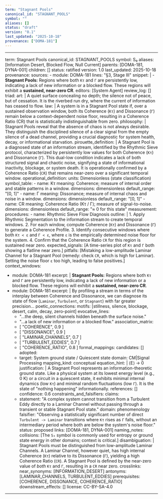 ```yaml
---
term: "Stagnant Pools"
canonical_id: "STAGNANT_POOLS"
symbol: ""
aliases: []
status: "draft"
version: "0.1"
last_updated: "2025-10-18"
provenance: ["DOMA-181"]
---
```


---
term: Stagnant Pools
canonical_id: STAGNANT_POOLS
symbol: S₀
aliases: [Information Desert, Blocked Flow, Null Current]
parents: [DOMA-181, DYNA-001]
children: []
status: ratified
version: 1.0
last_updated: 2025-10-18
provenance:
  sources:
    - module: DOMA-181
      lines: "§3, Stage III"
      snippet: |
        -   **Stagnant Pools:** Regions where both `Kτ` and `Γ` are persistently low, indicating a lack of new information or a blocked flow. These regions will exhibit a **sustained, near-zero CR**.
  editors: [System Agent]
  review_log: []
triad:
  art: |
    A quiet surface concealing no depth; the silence not of peace, but of cessation. It is the riverbed run dry, where the current of information has ceased to flow.
  law: |
    A system is in a Stagnant Pool state if, over a sustained observation window, both its Coherence (`Kτ`) and Dissonance (`Γ`) remain below a context-dependent noise floor, resulting in a Coherence Ratio (CR) that is statistically indistinguishable from zero.
  philosophy: |
    Stagnant Pools reveal that the absence of chaos is not always desirable. They distinguish the disciplined silence of a clear signal from the empty silence of a dead channel, providing a crucial diagnostic for system health, decay, or informational starvation.
pirouette_definition: |
  A Stagnant Pool is a diagnosed state of an information stream, identified by the Rhythmic Sieve protocol, characterized by persistently low values for both Coherence (`Kτ`) and Dissonance (`Γ`). This dual-low condition indicates a lack of both structured signal and chaotic noise, signifying a state of informational inactivity, blockage, or system death. It is operationally confirmed by a Coherence Ratio (`CR`) that remains near-zero over a significant temporal window.
operational_definition:
  units: Dimensionless (state classification)
  symbol_table:
    - name: Kτ
      meaning: Coherence; measure of internal order and stable patterns in a window.
      dimensions: dimensionless
      default_range: "[0, 1]"
    - name: Γ
      meaning: Dissonance; measure of internal chaos and noise in a window.
      dimensions: dimensionless
      default_range: "[0, 1]"
    - name: CR
      meaning: Coherence Ratio (Kτ / Γ); measure of signal-to-noise.
      dimensions: dimensionless
      default_range: "≈ 0 for this state"
  measurement:
    procedures:
      - name: Rhythmic Sieve Flow Diagnosis
        outline: |
          1. Apply Rhythmic Segmentation to the information stream to create temporal windows.
          2. For each window, compute Coherence (`Kτ`) and Dissonance (`Γ`) to generate a Coherence Profile.
          3. Identify consecutive windows where both `Kτ < ε` and `Γ < ε`, where `ε` is the empirically determined noise floor for the system.
          4. Confirm that the Coherence Ratio `CR` for this region is sustained near zero.
        expected_signals: [A time-series plot of `Kτ` and `Γ` both showing a flatline near zero.]
        pitfalls: [Mistaking a low-amplitude Laminar Channel for a Stagnant Pool (remedy: check `CR`, which is high for Laminar). Setting the noise floor `ε` too high, leading to false positives.]
context_windows:
  - module: DOMA-181
    excerpt: |
      **Stagnant Pools:** Regions where both `Kτ` and `Γ` are persistently low, indicating a lack of new information or a blocked flow. These regions will exhibit a **sustained, near-zero CR**.
  - module: DOMA-181
    excerpt: |
      By profiling a stream in terms of the interplay between Coherence and Dissonance, we can diagnose its state of flow (`Laminar`, `Turbulent`, or `Stagnant`) with far greater precision...
poetic_connections:
  motifs: [stillness, silence, blockage, desert, calm, decay, zero-point]
  evocative_lines:
    - "...the deep, silent channels hidden beneath the surface noise."
    - "...a lack of new information or a blocked flow."
  association_matrix:
    - [ "COHERENCE", 0.9 ]
    - [ "DISSONANCE", 0.9 ]
    - [ "LAMINAR_CHANNELS", 0.7 ]
    - [ "TURBULENT_EDDIES", 0.7 ]
    - [ "COHERENCE_RATIO", 0.8 ]
formal_mappings:
  candidates: []
  adopted:
    - target: System ground state / Quiescent state
      domain: CM|Signal Processing
      mapping_kind: conceptual
      equation_hint: |
        ⟨E⟩ → 0
      justification: |
        A Stagnant Pool represents an information-theoretic ground state. Like a physical system at its lowest energy level (e.g., 0 K) or a circuit in a quiescent state, it exhibits minimal internal dynamics (low `Kτ`) and minimal random fluctuations (low `Γ`). It is the state of "nothing happening" informationally.
      references: []
      confidence: 0.6
constraints_and_falsifiers:
  claims:
    - statement: "A complex system cannot transition from a Turbulent Eddy directly to a Laminar Channel without passing through a transient or stable Stagnant Pool state."
      domain: phenomenology
      falsifier: "Observing a statistically significant number of direct `Turbulent -> Laminar` transitions where `Kτ` rises as `Γ` falls, without an intermediary period where both are below the system's noise floor."
      status: proposed
      links: [DOMA-181, DYNA-001]
naming_notes:
  collisions: [The `S₀` symbol is commonly used for entropy or ground state energy in other domains; context is critical.]
  disambiguation: |
    Stagnant Pools must be distinguished from low-amplitude Laminar Channels. A Laminar Channel, however quiet, has high internal Coherence (`Kτ`) relative to its Dissonance (`Γ`), yielding a high Coherence Ratio (`CR`). A Stagnant Pool is defined by the near-zero value of *both* `Kτ` and `Γ`, resulting in a `CR` near zero.
crosslinks:
  near_synonyms: [INFORMATION_DESERT]
  antonyms: [LAMINAR_CHANNELS, TURBULENT_EDDIES]
  prerequisites: [COHERENCE, DISSONANCE, COHERENCE_RATIO]
  downstream_effects: []
license: CC-BY-SA-4.0
---